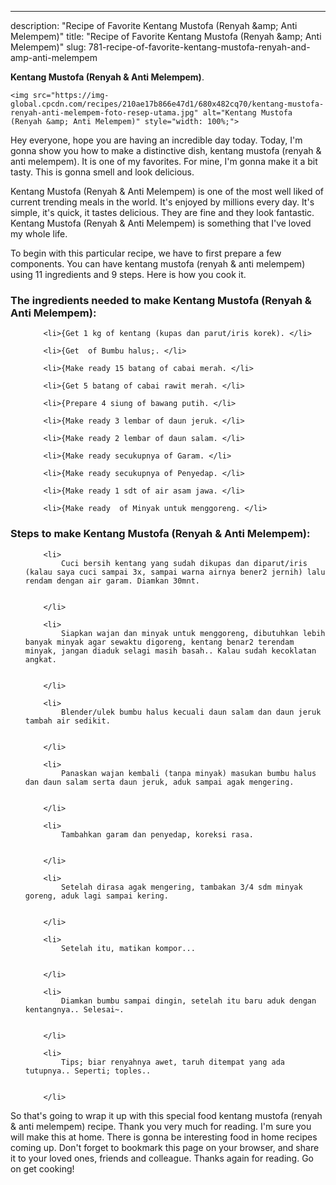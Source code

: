 ---
description: "Recipe of Favorite Kentang Mustofa (Renyah &amp;amp; Anti Melempem)"
title: "Recipe of Favorite Kentang Mustofa (Renyah &amp;amp; Anti Melempem)"
slug: 781-recipe-of-favorite-kentang-mustofa-renyah-and-amp-anti-melempem

<p>
	<strong>Kentang Mustofa (Renyah &amp; Anti Melempem)</strong>. 
	
</p>
<p>
	
	<img src="https://img-global.cpcdn.com/recipes/210ae17b866e47d1/680x482cq70/kentang-mustofa-renyah-anti-melempem-foto-resep-utama.jpg" alt="Kentang Mustofa (Renyah &amp; Anti Melempem)" style="width: 100%;">
	
	
</p>
<p>
	Hey everyone, hope you are having an incredible day today. Today, I'm gonna show you how to make a distinctive dish, kentang mustofa (renyah &amp; anti melempem). It is one of my favorites. For mine, I'm gonna make it a bit tasty. This is gonna smell and look delicious.
</p>
	
<p>
	
</p>
<p>
	Kentang Mustofa (Renyah &amp; Anti Melempem) is one of the most well liked of current trending meals in the world. It's enjoyed by millions every day. It's simple, it's quick, it tastes delicious. They are fine and they look fantastic. Kentang Mustofa (Renyah &amp; Anti Melempem) is something that I've loved my whole life.
</p>

<p>
To begin with this particular recipe, we have to first prepare a few components. You can have kentang mustofa (renyah &amp; anti melempem) using 11 ingredients and 9 steps. Here is how you cook it.
</p>

<h3>The ingredients needed to make Kentang Mustofa (Renyah &amp; Anti Melempem):</h3>

<ol>
	
		<li>{Get 1 kg of kentang (kupas dan parut/iris korek). </li>
	
		<li>{Get  of Bumbu halus;. </li>
	
		<li>{Make ready 15 batang of cabai merah. </li>
	
		<li>{Get 5 batang of cabai rawit merah. </li>
	
		<li>{Prepare 4 siung of bawang putih. </li>
	
		<li>{Make ready 3 lembar of daun jeruk. </li>
	
		<li>{Make ready 2 lembar of daun salam. </li>
	
		<li>{Make ready secukupnya of Garam. </li>
	
		<li>{Make ready secukupnya of Penyedap. </li>
	
		<li>{Make ready 1 sdt of air asam jawa. </li>
	
		<li>{Make ready  of Minyak untuk menggoreng. </li>
	
</ol>
<p>
	
</p>

<h3>Steps to make Kentang Mustofa (Renyah &amp; Anti Melempem):</h3>

<ol>
	
		<li>
			Cuci bersih kentang yang sudah dikupas dan diparut/iris (kalau saya cuci sampai 3x, sampai warna airnya bener2 jernih) lalu rendam dengan air garam. Diamkan 30mnt.
			
			
		</li>
	
		<li>
			Siapkan wajan dan minyak untuk menggoreng, dibutuhkan lebih banyak minyak agar sewaktu digoreng, kentang benar2 terendam minyak, jangan diaduk selagi masih basah.. Kalau sudah kecoklatan angkat.
			
			
		</li>
	
		<li>
			Blender/ulek bumbu halus kecuali daun salam dan daun jeruk tambah air sedikit.
			
			
		</li>
	
		<li>
			Panaskan wajan kembali (tanpa minyak) masukan bumbu halus dan daun salam serta daun jeruk, aduk sampai agak mengering.
			
			
		</li>
	
		<li>
			Tambahkan garam dan penyedap, koreksi rasa.
			
			
		</li>
	
		<li>
			Setelah dirasa agak mengering, tambakan 3/4 sdm minyak goreng, aduk lagi sampai kering.
			
			
		</li>
	
		<li>
			Setelah itu, matikan kompor...
			
			
		</li>
	
		<li>
			Diamkan bumbu sampai dingin, setelah itu baru aduk dengan kentangnya.. Selesai~.
			
			
		</li>
	
		<li>
			Tips; biar renyahnya awet, taruh ditempat yang ada tutupnya.. Seperti; toples..
			
			
		</li>
	
</ol>

<p>
	
</p>

<p>
	So that's going to wrap it up with this special food kentang mustofa (renyah &amp; anti melempem) recipe. Thank you very much for reading. I'm sure you will make this at home. There is gonna be interesting food in home recipes coming up. Don't forget to bookmark this page on your browser, and share it to your loved ones, friends and colleague. Thanks again for reading. Go on get cooking!
</p>
